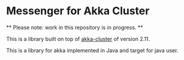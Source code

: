 Messenger for Akka Cluster
====================

** Please note: work in this repository is in progress. **
                                                                               

This is a library built on top of [akka-cluster](https://github.com/akka/akka) of version 2.11.

This is a library for akka implemented in Java and target for java user. 